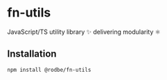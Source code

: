# fn-utils

JavaScript/TS utility library ✨ delivering modularity ⚛️

## Installation

```bash
npm install @rodbe/fn-utils
```
